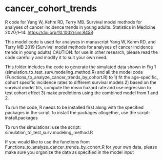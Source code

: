 # cancer_cohort_trends
R code for Yang W, Kehm RD, Terry MB. Survival model methods for analyses of cancer incidence trends in young adults. Statistics in Medicine. 2020;1–14. https://doi.org/10.1002/sim.8458

This model code is used for analyses in manuscript Yang W, Kehm RD, and Terry MB 2019 (Survival model methods for analyses of cancer incidence trends in young adults)
CAUTION: for use in other research, please read the code carefully and modify it to suit your own need.

This folder includes the code to generate the simulated data shown in Fig 1 (simulation_to_test_surv.modeling_method.R)
 and all the model code (Functions_to_analyze_cancer_trends_by_cohort.R) to 
	1) fit the age-specific, cohort specific incidence rates to different survival models
 	2) based on the survival model fits, compute the mean hazard rate and use regression to test cohort effect
 	3) make predictions using the combined model from 1 and 2.

To run the code, R needs to be installed first along with the specified packages in the script 
To install the packages altogether, use the script: install.packages

To run the simulations: use the script: simulation_to_test_surv.modeling_method.R

If you would like to use the functions from Functions_to_analyze_cancer_trends_by_cohort.R for your own data, 
 please make sure you organize the data as specified in the model input
